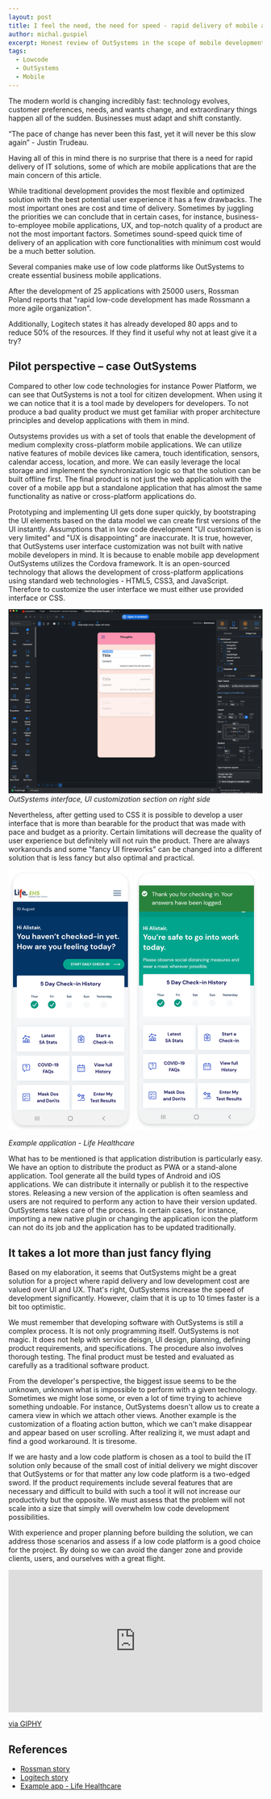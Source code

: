 ```yaml
---
layout: post
title: I feel the need, the need for speed - rapid delivery of mobile apps with low code
author: michal.guspiel
excerpt: Honest review of OutSystems in the scope of mobile development – a perspective of the mobile developer.
tags:
  - Lowcode
  - OutSystems
  - Mobile
---
```


The modern world is changing incredibly fast: technology evolves, customer preferences, needs, and wants change, and extraordinary things happen all of the sudden. Businesses must adapt and shift constantly. 
 
“The pace of change has never been this fast, yet it will never be this slow again” - Justin Trudeau. 
 
Having all of this in mind there is no surprise that there is a need for rapid delivery of IT solutions, some of which are mobile applications that are the main concern of this article. 
 
While traditional development provides the most flexible and optimized solution with the best potential user experience it has a few drawbacks. The most important ones are cost and time of delivery. Sometimes by juggling the priorities we can conclude that in certain cases, for instance, business-to-employee mobile applications, UX, and top-notch quality of a product are not the most important factors. Sometimes sound-speed quick time of delivery of an application with core functionalities with minimum cost would be a much better solution. 
 
Several companies make use of low code platforms like OutSystems to create essential business mobile applications.  
 
After the development of 25 applications with 25000 users, Rossman Poland reports that "rapid low-code development has made Rossmann a more agile organization". 
 
Additionally, Logitech states it has already developed 80 apps and to reduce 50% of the resources. If they find it useful why not at least give it a try?
 
## Pilot perspective – case OutSystems 

Compared to other low code technologies for instance Power Platform, we can see that OutSystems is not a tool for citizen development. When using it we can notice that it is a tool made by developers for developers. To not produce a bad quality product we must get familiar with proper architecture principles and develop applications with them in mind.
 
Outsystems provides us with a set of tools that enable the development of medium complexity cross-platform mobile applications. We can utilize native features of mobile devices like camera, touch identification, sensors, calendar access, location, and more. We can easily leverage the local storage and implement the synchronization logic so that the solution can be built offline first. The final product is not just the web application with the cover of a mobile app but a standalone application that has almost the same functionality as native or cross-platform applications do.
 
Prototyping and implementing UI gets done super quickly, by bootstraping the UI elements based on the data model we can create first versions of the UI instantly. Assumptions that in low code development "UI customization is very limited" and "UX is disappointing" are inaccurate. It is true, however, that OutSystems user interface customization was not built with native mobile developers in mind. It is because to enable mobile app development OutSystems utilizes the Cordova framework. It is an open-sourced technology that allows the development of cross-platform applications using standard web technologies - HTML5, CSS3, and JavaScript. Therefore to customize the user interface we must either use provided interface or CSS.

![OutSystems Interface](/img/outsystems-mobile-development/OutSystems1.png)
*OutSystems interface, UI customization section on right side*

 Nevertheless, after getting used to CSS it is possible to develop a user interface that is more than bearable for the product that was made with pace and budget as a priority. Certain limitations will decrease the quality of user experience but definitely will not ruin the product. There are always workarounds and some "fancy UI fireworks" can be changed into a different solution that is less fancy but also optimal and practical.  

![Example application](/img/outsystems-mobile-development/example1.png)
![Example application](/img/outsystems-mobile-development/example3.png)

*Example application - Life Healthcare*


What has to be mentioned is that application distribution is particularly easy. We have an option to distribute the product as PWA or a stand-alone application. Tool  generate all the build types of Android and iOS applications. We can distribute it internally or publish it to the respective stores. Releasing a new version of the application is often seamless and users are not required to perform any action to have their version updated. OutSystems takes care of the process. In certain cases, for instance, importing a new native plugin or changing the application icon the platform can not do its job and the application has to be updated traditionally.   
 
## It takes a lot more than just fancy flying 
 
Based on my elaboration, it seems that OutSystems might be a great solution for a project where rapid delivery and low development cost are valued over UI and UX. That's right, OutSystems increase the speed of development significantly. However, claim that it is up to 10 times faster is a bit too optimistic.

We must remember that developing software with OutSystems is still a complex process. It is not only programming itself. OutSystems is not magic. It does not help with service deisgn, UI design, planning, defining product requirements, and specifications. The procedure also involves thorough testing. The final product must be tested and evaluated as carefully as a traditional software product. 

From the developer's perspective, the biggest issue seems to be the unknown, unknown what is impossible to perform with a given technology. Sometimes we might lose some, or even a lot of time trying to achieve something undoable. For instance, OutSystems doesn't allow us to create a camera view in which we attach other views. Another example is the customization of a floating action button, which we can't make disappear and appear based on user scrolling. After realizing it, we must adapt and find a good workaround. It is tiresome.
  
If we are hasty and a low code platform is chosen as a tool to build the IT solution only because of the small cost of initial delivery we might discover that OutSystems or for that matter any low code platform is a two-edged sword. If the product requirements include several features that are necessary and difficult to build with such a tool it will not increase our productivity but the opposite. We must assess that the problem will not scale into a size that simply will overwhelm low code development possibilities. 
 
With experience and proper planning before building the solution, we can address those scenarios and assess if a low code platform is a good choice for the project. By doing so we can avoid the danger zone and provide clients, users, and ourselves with a great flight. 


 <div style="width:100%;height:0;padding-bottom:56%;position:relative;"><iframe src="https://giphy.com/embed/Q66yosSHcX5aOvgfbx" width="100%" height="100%" style="position:absolute" frameBorder="0" class="giphy-embed" allowFullScreen></iframe></div><p><a href="https://giphy.com/gifs/unitedstatesnavy-leaving-take-off-f35-Q66yosSHcX5aOvgfbx">via GIPHY</a></p>

## References  
 
 - [Rossman story](https://www.outsystems.com/case-studies/rossmann-poland-drug-store-retail-solutions/) 
 - [Logitech story](https://www.outsystems.com/case-studies/fast-development/) 
 - [Example app - Life Healthcare](https://www.outsystems.com/case-studies/life-healthcare-mobile-liferisk-app/)

